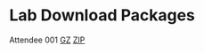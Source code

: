 Lab Download Packages
====================================
Attendee 001 [GZ](http://google.com) [ZIP](http://yahoo.com)
